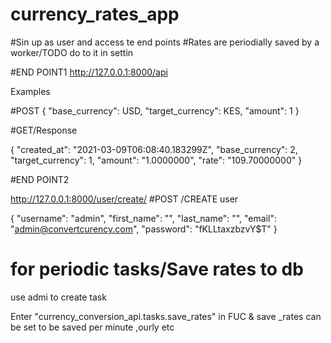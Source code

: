 # currency_rates_app

#Sin up as user and access te end points 
#Rates are periodially saved by a worker/TODO do to it in settin

#END POINT1
http://127.0.0.1:8000/api 

Examples

#POST
{
    "base_currency": USD,
    "target_currency": KES,
    "amount": 1
}

#GET/Response

{
    "created_at": "2021-03-09T06:08:40.183299Z",
    "base_currency": 2,
    "target_currency": 1,
    "amount": "1.0000000",
    "rate": "109.70000000"
}




#END POINT2



http://127.0.0.1:8000/user/create/
#POST /CREATE user

{
    "username": "admin",
    "first_name": "",
    "last_name": "",
    "email": "admin@convertcurency.com",
    "password": "fKLLtaxzbzvY$T"
}


# for periodic tasks/Save rates to db

use admi to create task

Enter "currency_conversion_api.tasks.save_rates" in FUC & save
_rates can be set to be saved per minute ,ourly etc